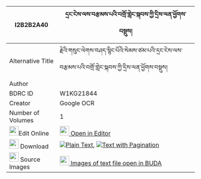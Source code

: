 |I2B2B2A40|དྲང་ངེས་ལས་བརྩམས་པའི་བགྲོ་གླེང་སྐབས་ཀྱི་དྲིས་ལན་ཕྱོགས་བསྡུས། 
| --- | --- 
|Alternative Title |རྗེའི་གསུང་ལེགས་བཤད་སྙིང་པོའི་སེམས་ཙམ་པའི་དྲང་ངེས་ལས་བརྩམས་པའི་བགྲོ་གླེང་སྐབས་ཀྱི་དྲིས་ལན་ཕྱོགས་བསྡུས།
|Author | 
|BDRC ID | W1KG21844
|Creator | Google OCR
|Number of Volumes| 1
|<img width="25" src="https://img.icons8.com/color/25/000000/edit-property.png">Edit Online| [<img width="25" src="https://avatars.githubusercontent.com/u/45091458?s=200&v=4"> Open in Editor](http://editor.openpecha.org/I2B2B2A40)
|<img width="25" src="https://img.icons8.com/fluent/48/000000/download-2.png"/>  Download | [![](https://img.icons8.com/color/20/000000/txt.png)Plain Text](https://github.com/Openpecha/I2B2B2A40/releases/download/v1/drang_nge_la_sa_tsampa_i_drole_plain_I2B2B2A40.zip), [![](https://img.icons8.com/color/20/000000/txt.png)Text with Pagination](https://github.com/Openpecha/I2B2B2A40/releases/download/v1/drang_nge_la_sa_tsampa_i_drole_pages_I2B2B2A40.zip)
|<img width="25" src="https://img.icons8.com/plasticine/100/000000/pictures-folder.png"/>  Source Images | [<img width="25" src="https://library.bdrc.io/icons/BUDA-small.svg"> Images of text file open in BUDA](https://library.bdrc.io/show/bdr:W1KG21844)